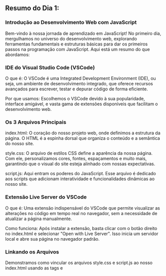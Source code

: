 ## Resumo do Dia 1: 

### Introdução ao Desenvolvimento Web com JavaScript

Bem-vindo à nossa jornada de aprendizado em JavaScript! No primeiro dia, mergulhamos no universo do desenvolvimento web, explorando ferramentas fundamentais e estruturas básicas para dar os primeiros passos na programação com JavaScript. Aqui está um resumo do que abordamos:

### IDE do Visual Studio Code (VSCode)
O que é: O VSCode é uma Integrated Development Environment (IDE), ou seja, um ambiente de desenvolvimento integrado, que oferece recursos avançados para escrever, testar e depurar código de forma eficiente.

Por que usamos: Escolhemos o VSCode devido à sua popularidade, interface amigável, e vasta gama de extensões disponíveis que facilitam o desenvolvimento web.

### Os 3 Arquivos Principais
index.html: O coração do nosso projeto web, onde definimos a estrutura da página. O HTML é a espinha dorsal que organiza o conteúdo e a semântica do nosso site.

style.css: O arquivo de estilos CSS define a aparência da nossa página. Com ele, personalizamos cores, fontes, espaçamentos e muito mais, garantindo que o visual do site esteja alinhado com nossas expectativas.

script.js: Aqui entram os poderes do JavaScript. Esse arquivo é dedicado aos scripts que adicionam interatividade e funcionalidades dinâmicas ao nosso site.

### Extensão Live Server do VSCode
O que é: Uma extensão indispensável do VSCode que permite visualizar as alterações no código em tempo real no navegador, sem a necessidade de atualizar a página manualmente.

Como funciona: Após instalar a extensão, basta clicar com o botão direito no index.html e selecionar "Open with Live Server". Isso inicia um servidor local e abre sua página no navegador padrão.

### Linkando os Arquivos
Demonstramos como vincular os arquivos style.css e script.js ao nosso index.html usando as tags <link> e <script> respectivamente. Essa etapa é crucial para que o HTML reconheça e aplique os estilos e scripts que criamos.

### Executando o Primeiro Script
Hello World: Finalizamos o dia com a tradição de programação - exibindo "Hello World" no navegador. Para isso, utilizamos o document.write() no arquivo script.js ou um console.log(), dependendo da preferência de visualização.

Este primeiro dia foi dedicado a estabelecer uma base sólida, familiarizando-nos com as ferramentas e estruturas que serão a base de todos os nossos projetos futuros em JavaScript. Fique à vontade para experimentar com o código, e lembre-se, a prática leva à perfeição! Estou aqui para ajudar em cada passo do caminho.